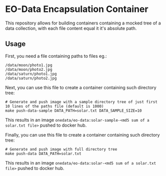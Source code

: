 # EO-Data Encapsulation Container

This repository allows for building containers containing a  mocked tree of a data collection, with each file content equal it it's absolute path.

## Usage
First, you need a file containing paths to files eg.:
~~~
/data/moon/photo1.jpg
/data/moon/photo2.jpg
/data/saturn/photo1.jpg
/data/saturn/photo2.jpg
~~~

Next, you can use this file to create a container containing such directory tree:
~~~
# Generate and push image with a sample directory tree of just first 10 lines of the paths file (default is 1000)
make push-data-sample DATA_PATH=solar.txt DATA_SAMPLE_SIZE=10
~~~
This results in an image `onedata/eo-data:solar-sample-<md5 sum of a solar.txt file>` pushed to docker hub.

Finally, you can use this file to create a container containing such directory tree:
~~~
# Generate and push image with full directory tree
make push-data DATA_PATH=solar.txt
~~~
This results in an image `onedata/eo-data:solar-<md5 sum of a solar.txt file>` pushed to docker hub.